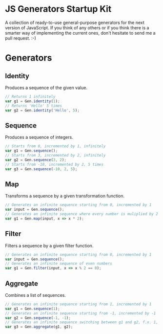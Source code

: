# JS Generators Startup Kit
A collection of ready-to-use general-purpose generators for the next version of JavaScript. If you think of any others or if you think there is a smarter way of implementing the current ones, don't hesitate to send me a pull request. :-)

# Generators
## Identity
Produces a sequence of the given value.

```javascript
// Returns 1 infinitely
var g1 = Gen.identity(1);
// Returns 'Hello' 5 times
var g2 = Gen.identity('Hello', 5);
```

## Sequence
Produces a sequence of integers.

```javascript
// Starts from 0, incremented by 1, infinitely
var g1 = Gen.sequence();
// Starts from 3, incremented by 2, infinitely
var g2 = Gen.sequence(3, 2);
// Starts from -10, incremented by 2, 5 times
var g3 = Gen.sequence(-10, 2, 5);
```

## Map
Transforms a sequence by a given transformation function.

```javascript
// Generates an infinite sequence starting from 0, incremented by 1
var input = Gen.sequence();
// Generates an infinite sequence where every number is muliplied by 2
var g1 = Gen.map(input, x => x * 2);
```

## Filter
Filters a sequence by a given filter function.

```javascript
// Generates an infinite sequence starting from 0, incremented by 1
var input = Gen.sequence();
// Generates an infinite sequence of even numbers
var g1 = Gen.filter(input, x => x % 2 == 0);
```

## Aggregate
Combines a list of sequences.

```javascript
// Generates an infinite sequence starting from 1, incremented by 1
var g1 = Gen.sequence(1);
// Generates an infinite sequence starting from -1, incremented by -1
var g2 = Gen.sequence(-1, -1);
// Generates an infinite sequence switching between g1 and g2, f.x. 1, -1, 2, -2, ...
var g3 = Gen.aggregate(g1, g2);
```
